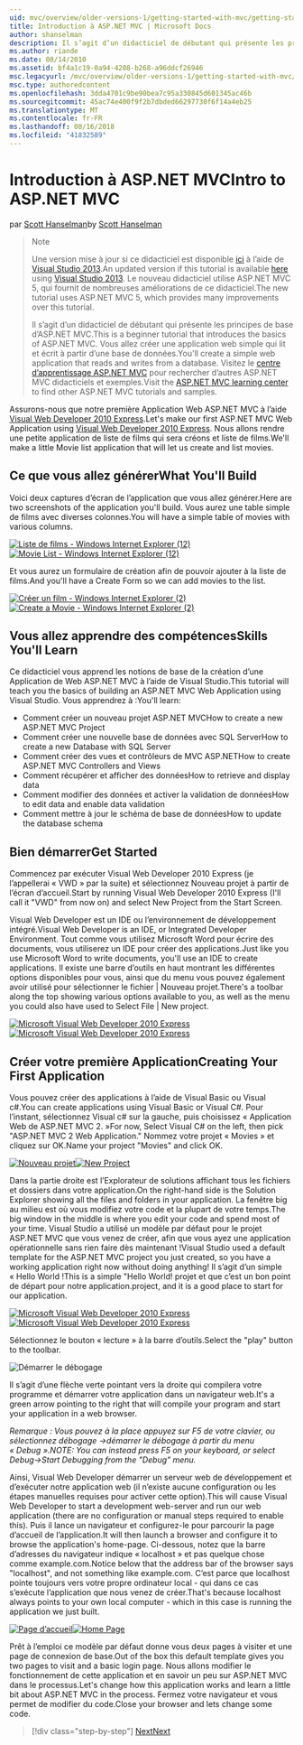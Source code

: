 ```yaml
---
uid: mvc/overview/older-versions-1/getting-started-with-mvc/getting-started-with-mvc-part1
title: Introduction à ASP.NET MVC | Microsoft Docs
author: shanselman
description: Il s’agit d’un didacticiel de débutant qui présente les principes de base d’ASP.NET MVC. Créer une application web simple qui lit et écrit à partir d’une base de données.
ms.author: riande
ms.date: 08/14/2010
ms.assetid: bf4a1c19-0a94-4208-b268-a96ddcf26946
msc.legacyurl: /mvc/overview/older-versions-1/getting-started-with-mvc/getting-started-with-mvc-part1
msc.type: authoredcontent
ms.openlocfilehash: 3dda4701c9be90bea7c95a330845d601345ac46b
ms.sourcegitcommit: 45ac74e400f9f2b7dbded66297730f6f14a4eb25
ms.translationtype: MT
ms.contentlocale: fr-FR
ms.lasthandoff: 08/16/2018
ms.locfileid: "41832589"
---
```

<a name="intro-to-aspnet-mvc"></a><span data-ttu-id="f565a-104">Introduction à ASP.NET MVC</span><span class="sxs-lookup"><span data-stu-id="f565a-104">Intro to ASP.NET MVC</span></span>
====================
<span data-ttu-id="f565a-105">par [Scott Hanselman](https://github.com/shanselman)</span><span class="sxs-lookup"><span data-stu-id="f565a-105">by [Scott Hanselman](https://github.com/shanselman)</span></span>

> > [!NOTE]
> > <span data-ttu-id="f565a-106">Une version mise à jour si ce didacticiel est disponible [ici](../../getting-started/introduction/getting-started.md) à l’aide de [Visual Studio 2013](https://www.microsoft.com/visualstudio/eng/2013-downloads).</span><span class="sxs-lookup"><span data-stu-id="f565a-106">An updated version if this tutorial is available [here](../../getting-started/introduction/getting-started.md) using [Visual Studio 2013](https://www.microsoft.com/visualstudio/eng/2013-downloads).</span></span> <span data-ttu-id="f565a-107">Le nouveau didacticiel utilise ASP.NET MVC 5, qui fournit de nombreuses améliorations de ce didacticiel.</span><span class="sxs-lookup"><span data-stu-id="f565a-107">The new tutorial uses ASP.NET MVC 5, which provides many improvements over this tutorial.</span></span>
> 
> 
> <span data-ttu-id="f565a-108">Il s’agit d’un didacticiel de débutant qui présente les principes de base d’ASP.NET MVC.</span><span class="sxs-lookup"><span data-stu-id="f565a-108">This is a beginner tutorial that introduces the basics of ASP.NET MVC.</span></span> <span data-ttu-id="f565a-109">Vous allez créer une application web simple qui lit et écrit à partir d’une base de données.</span><span class="sxs-lookup"><span data-stu-id="f565a-109">You'll create a simple web application that reads and writes from a database.</span></span> <span data-ttu-id="f565a-110">Visitez le [centre d’apprentissage ASP.NET MVC](../../../index.md) pour rechercher d’autres ASP.NET MVC didacticiels et exemples.</span><span class="sxs-lookup"><span data-stu-id="f565a-110">Visit the [ASP.NET MVC learning center](../../../index.md) to find other ASP.NET MVC tutorials and samples.</span></span>


<span data-ttu-id="f565a-111">Assurons-nous que notre première Application Web ASP.NET MVC à l’aide [Visual Web Developer 2010 Express](https://www.microsoft.com/express/Web/).</span><span class="sxs-lookup"><span data-stu-id="f565a-111">Let's make our first ASP.NET MVC Web Application using [Visual Web Developer 2010 Express](https://www.microsoft.com/express/Web/).</span></span> <span data-ttu-id="f565a-112">Nous allons rendre une petite application de liste de films qui sera créons et liste de films.</span><span class="sxs-lookup"><span data-stu-id="f565a-112">We'll make a little Movie list application that will let us create and list movies.</span></span>

## <a name="what-youll-build"></a><span data-ttu-id="f565a-113">Ce que vous allez générer</span><span class="sxs-lookup"><span data-stu-id="f565a-113">What You'll Build</span></span>

<span data-ttu-id="f565a-114">Voici deux captures d’écran de l’application que vous allez générer.</span><span class="sxs-lookup"><span data-stu-id="f565a-114">Here are two screenshots of the application you'll build.</span></span> <span data-ttu-id="f565a-115">Vous aurez une table simple de films avec diverses colonnes.</span><span class="sxs-lookup"><span data-stu-id="f565a-115">You will have a simple table of movies with various columns.</span></span>

<span data-ttu-id="f565a-116">[![Liste de films - Windows Internet Explorer (12)](getting-started-with-mvc-part1/_static/image2.png)](getting-started-with-mvc-part1/_static/image1.png)</span><span class="sxs-lookup"><span data-stu-id="f565a-116">[![Movie List - Windows Internet Explorer (12)](getting-started-with-mvc-part1/_static/image2.png)](getting-started-with-mvc-part1/_static/image1.png)</span></span>

<span data-ttu-id="f565a-117">Et vous aurez un formulaire de création afin de pouvoir ajouter à la liste de films.</span><span class="sxs-lookup"><span data-stu-id="f565a-117">And you'll have a Create Form so we can add movies to the list.</span></span>

<span data-ttu-id="f565a-118">[![Créer un film - Windows Internet Explorer (2)](getting-started-with-mvc-part1/_static/image4.png)](getting-started-with-mvc-part1/_static/image3.png)</span><span class="sxs-lookup"><span data-stu-id="f565a-118">[![Create a Movie - Windows Internet Explorer (2)](getting-started-with-mvc-part1/_static/image4.png)](getting-started-with-mvc-part1/_static/image3.png)</span></span>

## <a name="skills-youll-learn"></a><span data-ttu-id="f565a-119">Vous allez apprendre des compétences</span><span class="sxs-lookup"><span data-stu-id="f565a-119">Skills You'll Learn</span></span>

<span data-ttu-id="f565a-120">Ce didacticiel vous apprend les notions de base de la création d’une Application de Web ASP.NET MVC à l’aide de Visual Studio.</span><span class="sxs-lookup"><span data-stu-id="f565a-120">This tutorial will teach you the basics of building an ASP.NET MVC Web Application using Visual Studio.</span></span> <span data-ttu-id="f565a-121">Vous apprendrez à :</span><span class="sxs-lookup"><span data-stu-id="f565a-121">You'll learn:</span></span>

- <span data-ttu-id="f565a-122">Comment créer un nouveau projet ASP.NET MVC</span><span class="sxs-lookup"><span data-stu-id="f565a-122">How to create a new ASP.NET MVC Project</span></span>
- <span data-ttu-id="f565a-123">Comment créer une nouvelle base de données avec SQL Server</span><span class="sxs-lookup"><span data-stu-id="f565a-123">How to create a new Database with SQL Server</span></span>
- <span data-ttu-id="f565a-124">Comment créer des vues et contrôleurs de MVC ASP.NET</span><span class="sxs-lookup"><span data-stu-id="f565a-124">How to create ASP.NET MVC Controllers and Views</span></span>
- <span data-ttu-id="f565a-125">Comment récupérer et afficher des données</span><span class="sxs-lookup"><span data-stu-id="f565a-125">How to retrieve and display data</span></span>
- <span data-ttu-id="f565a-126">Comment modifier des données et activer la validation de données</span><span class="sxs-lookup"><span data-stu-id="f565a-126">How to edit data and enable data validation</span></span>
- <span data-ttu-id="f565a-127">Comment mettre à jour le schéma de base de données</span><span class="sxs-lookup"><span data-stu-id="f565a-127">How to update the database schema</span></span>

## <a name="get-started"></a><span data-ttu-id="f565a-128">Bien démarrer</span><span class="sxs-lookup"><span data-stu-id="f565a-128">Get Started</span></span>

<span data-ttu-id="f565a-129">Commencez par exécuter Visual Web Developer 2010 Express (je l’appellerai « VWD » par la suite) et sélectionnez Nouveau projet à partir de l’écran d’accueil.</span><span class="sxs-lookup"><span data-stu-id="f565a-129">Start by running Visual Web Developer 2010 Express (I'll call it "VWD" from now on) and select New Project from the Start Screen.</span></span>

<span data-ttu-id="f565a-130">Visual Web Developer est un IDE ou l’environnement de développement intégré.</span><span class="sxs-lookup"><span data-stu-id="f565a-130">Visual Web Developer is an IDE, or Integrated Developer Environment.</span></span> <span data-ttu-id="f565a-131">Tout comme vous utilisez Microsoft Word pour écrire des documents, vous utiliserez un IDE pour créer des applications.</span><span class="sxs-lookup"><span data-stu-id="f565a-131">Just like you use Microsoft Word to write documents, you'll use an IDE to create applications.</span></span> <span data-ttu-id="f565a-132">Il existe une barre d’outils en haut montrant les différentes options disponibles pour vous, ainsi que du menu vous pouvez également avoir utilisé pour sélectionner le fichier | Nouveau projet.</span><span class="sxs-lookup"><span data-stu-id="f565a-132">There's a toolbar along the top showing various options available to you, as well as the menu you could also have used to Select File | New project.</span></span>

<span data-ttu-id="f565a-133">[![Microsoft Visual Web Developer 2010 Express](getting-started-with-mvc-part1/_static/image6.png)](getting-started-with-mvc-part1/_static/image5.png)</span><span class="sxs-lookup"><span data-stu-id="f565a-133">[![Microsoft Visual Web Developer 2010 Express](getting-started-with-mvc-part1/_static/image6.png)](getting-started-with-mvc-part1/_static/image5.png)</span></span>

## <a name="creating-your-first-application"></a><span data-ttu-id="f565a-134">Créer votre première Application</span><span class="sxs-lookup"><span data-stu-id="f565a-134">Creating Your First Application</span></span>

<span data-ttu-id="f565a-135">Vous pouvez créer des applications à l’aide de Visual Basic ou Visual c#.</span><span class="sxs-lookup"><span data-stu-id="f565a-135">You can create applications using Visual Basic or Visual C#.</span></span> <span data-ttu-id="f565a-136">Pour l’instant, sélectionnez Visual c# sur la gauche, puis choisissez « Application Web de ASP.NET MVC 2. »</span><span class="sxs-lookup"><span data-stu-id="f565a-136">For now, Select Visual C# on the left, then pick "ASP.NET MVC 2 Web Application."</span></span> <span data-ttu-id="f565a-137">Nommez votre projet « Movies » et cliquez sur OK.</span><span class="sxs-lookup"><span data-stu-id="f565a-137">Name your project "Movies" and click OK.</span></span>

<span data-ttu-id="f565a-138">[![Nouveau projet](getting-started-with-mvc-part1/_static/image8.png)](getting-started-with-mvc-part1/_static/image7.png)</span><span class="sxs-lookup"><span data-stu-id="f565a-138">[![New Project](getting-started-with-mvc-part1/_static/image8.png)](getting-started-with-mvc-part1/_static/image7.png)</span></span>

<span data-ttu-id="f565a-139">Dans la partie droite est l’Explorateur de solutions affichant tous les fichiers et dossiers dans votre application.</span><span class="sxs-lookup"><span data-stu-id="f565a-139">On the right-hand side is the Solution Explorer showing all the files and folders in your application.</span></span> <span data-ttu-id="f565a-140">La fenêtre big au milieu est où vous modifiez votre code et la plupart de votre temps.</span><span class="sxs-lookup"><span data-stu-id="f565a-140">The big window in the middle is where you edit your code and spend most of your time.</span></span> <span data-ttu-id="f565a-141">Visual Studio a utilisé un modèle par défaut pour le projet ASP.NET MVC que vous venez de créer, afin que vous ayez une application opérationnelle sans rien faire dès maintenant !</span><span class="sxs-lookup"><span data-stu-id="f565a-141">Visual Studio used a default template for the ASP.NET MVC project you just created, so you have a working application right now without doing anything!</span></span> <span data-ttu-id="f565a-142">Il s’agit d’un simple « Hello World !</span><span class="sxs-lookup"><span data-stu-id="f565a-142">This is a simple "Hello World!</span></span> <span data-ttu-id="f565a-143">projet et que c’est un bon point de départ pour notre application.</span><span class="sxs-lookup"><span data-stu-id="f565a-143">project, and it is a good place to start for our application.</span></span>

<span data-ttu-id="f565a-144">[![Microsoft Visual Web Developer 2010 Express](getting-started-with-mvc-part1/_static/image10.png)](getting-started-with-mvc-part1/_static/image9.png)</span><span class="sxs-lookup"><span data-stu-id="f565a-144">[![Microsoft Visual Web Developer 2010 Express](getting-started-with-mvc-part1/_static/image10.png)](getting-started-with-mvc-part1/_static/image9.png)</span></span>

<span data-ttu-id="f565a-145">Sélectionnez le bouton « lecture » à la barre d’outils.</span><span class="sxs-lookup"><span data-stu-id="f565a-145">Select the "play" button to the toolbar.</span></span>

![Démarrer le débogage](getting-started-with-mvc-part1/_static/image11.png)

<span data-ttu-id="f565a-147">Il s’agit d’une flèche verte pointant vers la droite qui compilera votre programme et démarrer votre application dans un navigateur web.</span><span class="sxs-lookup"><span data-stu-id="f565a-147">It's a green arrow pointing to the right that will compile your program and start your application in a web browser.</span></span>

<span data-ttu-id="f565a-148">*Remarque : Vous pouvez à la place appuyez sur F5 de votre clavier, ou sélectionnez débogage -&gt;démarrer le débogage à partir du menu « Debug ».*</span><span class="sxs-lookup"><span data-stu-id="f565a-148">*NOTE: You can instead press F5 on your keyboard, or select Debug-&gt;Start Debugging from the "Debug" menu.*</span></span>

<span data-ttu-id="f565a-149">Ainsi, Visual Web Developer démarrer un serveur web de développement et d’exécuter notre application web (il n’existe aucune configuration ou les étapes manuelles requises pour activer cette option).</span><span class="sxs-lookup"><span data-stu-id="f565a-149">This will cause Visual Web Developer to start a development web-server and run our web application (there are no configuration or manual steps required to enable this).</span></span> <span data-ttu-id="f565a-150">Puis il lance un navigateur et configurez-le pour parcourir la page d’accueil de l’application.</span><span class="sxs-lookup"><span data-stu-id="f565a-150">It will then launch a browser and configure it to browse the application's home-page.</span></span> <span data-ttu-id="f565a-151">Ci-dessous, notez que la barre d’adresses du navigateur indique « localhost » et pas quelque chose comme example.com.</span><span class="sxs-lookup"><span data-stu-id="f565a-151">Notice below that the address bar of the browser says "localhost", and not something like example.com.</span></span> <span data-ttu-id="f565a-152">C’est parce que localhost pointe toujours vers votre propre ordinateur local - qui dans ce cas s’exécute l’application que nous venez de créer.</span><span class="sxs-lookup"><span data-stu-id="f565a-152">That's because localhost always points to your own local computer - which in this case is running the application we just built.</span></span>

<span data-ttu-id="f565a-153">[![Page d’accueil](getting-started-with-mvc-part1/_static/image13.png)](getting-started-with-mvc-part1/_static/image12.png)</span><span class="sxs-lookup"><span data-stu-id="f565a-153">[![Home Page](getting-started-with-mvc-part1/_static/image13.png)](getting-started-with-mvc-part1/_static/image12.png)</span></span>

<span data-ttu-id="f565a-154">Prêt à l’emploi ce modèle par défaut donne vous deux pages à visiter et une page de connexion de base.</span><span class="sxs-lookup"><span data-stu-id="f565a-154">Out of the box this default template gives you two pages to visit and a basic login page.</span></span> <span data-ttu-id="f565a-155">Nous allons modifier le fonctionnement de cette application et en savoir un peu sur ASP.NET MVC dans le processus.</span><span class="sxs-lookup"><span data-stu-id="f565a-155">Let's change how this application works and learn a little bit about ASP.NET MVC in the process.</span></span> <span data-ttu-id="f565a-156">Fermez votre navigateur et vous permet de modifier du code.</span><span class="sxs-lookup"><span data-stu-id="f565a-156">Close your browser and lets change some code.</span></span>

> [!div class="step-by-step"]
> [<span data-ttu-id="f565a-157">Next</span><span class="sxs-lookup"><span data-stu-id="f565a-157">Next</span></span>](getting-started-with-mvc-part2.md)
